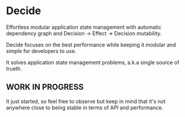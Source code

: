 # Decide

Effortless modular application state management with automatic dependency graph and Decision -> Effect -> Decision mutability.

Decide focuses on the best performance while keeping it modular and simple for developers to use. 

It solves application state management problems, a.k.a single source of trueth.

## WORK IN PROGRESS
It just started, so feel free to observe but keep in mind that it's not anywhere close to being stable in terms of API and performance.
